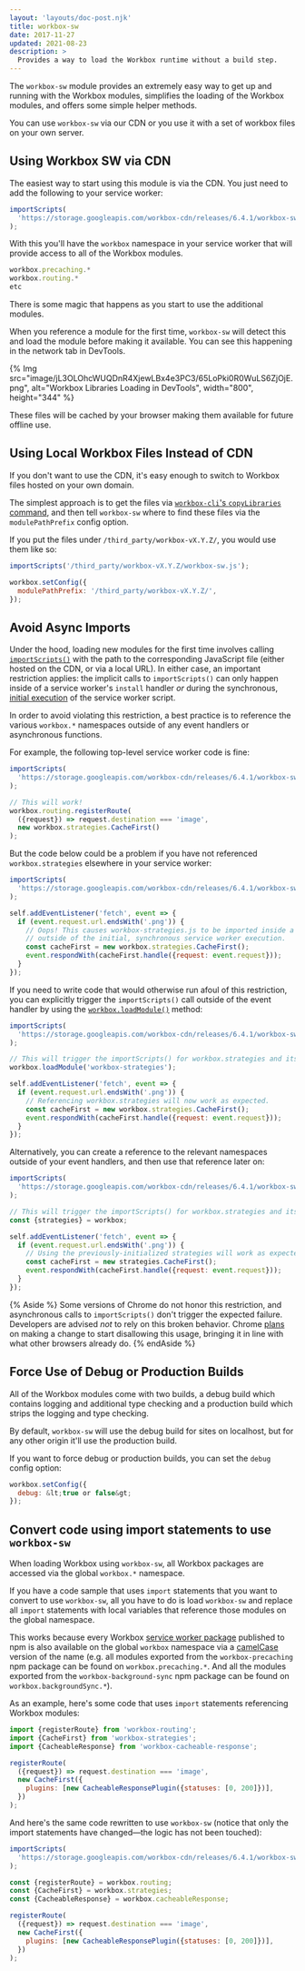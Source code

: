 ```yaml
---
layout: 'layouts/doc-post.njk'
title: workbox-sw
date: 2017-11-27
updated: 2021-08-23
description: >
  Provides a way to load the Workbox runtime without a build step.
---
```


The `workbox-sw` module provides an extremely easy way to get up and running
with the Workbox modules, simplifies the loading of the Workbox modules, and
offers some simple helper methods.

You can use `workbox-sw` via our CDN or you use it with a set of workbox files
on your own server.

## Using Workbox SW via CDN

The easiest way to start using this module is via the CDN. You just need to
add the following to your service worker:

```js
importScripts(
  'https://storage.googleapis.com/workbox-cdn/releases/6.4.1/workbox-sw.js'
);
```

With this you'll have the `workbox` namespace in your service worker that will
provide access to all of the Workbox modules.

```js
workbox.precaching.*
workbox.routing.*
etc
```

There is some magic that happens as you start to use the additional modules.

When you reference a module for the first time, `workbox-sw` will detect this
and load the module before making it available. You can see this happening in
the network tab in DevTools.

{% Img src="image/jL3OLOhcWUQDnR4XjewLBx4e3PC3/65LoPki0R0WuLS6ZjOjE.png", alt="Workbox Libraries Loading in DevTools", width="800", height="344" %}

These files will be cached by your browser making them available for future
offline use.

## Using Local Workbox Files Instead of CDN

If you don't want to use the CDN, it's easy enough to switch to Workbox files
hosted on your own domain.

The simplest approach is to get the files via [`workbox-cli`'s `copyLibraries`
command](/docs/workbox-modules/workbox-cli#copylibraries), and then tell
`workbox-sw` where to find these files via the `modulePathPrefix` config option.

If you put the files under `/third_party/workbox-vX.Y.Z/`, you would use them like so:

```js
importScripts('/third_party/workbox-vX.Y.Z/workbox-sw.js');

workbox.setConfig({
  modulePathPrefix: '/third_party/workbox-vX.Y.Z/',
});
```

## Avoid Async Imports

Under the hood, loading new modules for the first time involves calling
[`importScripts()`](https://developer.mozilla.org/docs/Web/API/WorkerGlobalScope/importScripts)
with the path to the corresponding JavaScript file (either hosted on the CDN, or via a local URL).
In either case, an important restriction applies: the implicit calls to `importScripts()` can only
happen inside of a service worker's `install` handler _or_ during the synchronous,
[initial execution](https://stackoverflow.com/questions/38835273) of the service worker script.

In order to avoid violating this restriction, a best practice is to reference the various
`workbox.*` namespaces outside of any event handlers or asynchronous functions.

For example, the following top-level service worker code is fine:

```js
importScripts(
  'https://storage.googleapis.com/workbox-cdn/releases/6.4.1/workbox-sw.js'
);

// This will work!
workbox.routing.registerRoute(
  ({request}) => request.destination === 'image',
  new workbox.strategies.CacheFirst()
);
```

But the code below could be a problem if you have not referenced `workbox.strategies` elsewhere in your
service worker:

```js
importScripts(
  'https://storage.googleapis.com/workbox-cdn/releases/6.4.1/workbox-sw.js'
);

self.addEventListener('fetch', event => {
  if (event.request.url.endsWith('.png')) {
    // Oops! This causes workbox-strategies.js to be imported inside a fetch handler,
    // outside of the initial, synchronous service worker execution.
    const cacheFirst = new workbox.strategies.CacheFirst();
    event.respondWith(cacheFirst.handle({request: event.request}));
  }
});
```

If you need to write code that would otherwise run afoul of this restriction, you can explicitly
trigger the `importScripts()` call outside of the event handler by using the
[`workbox.loadModule()`](https://developers.google.com/web/tools/workbox/reference-docs/latest/workbox#.loadModule) method:

```js
importScripts(
  'https://storage.googleapis.com/workbox-cdn/releases/6.4.1/workbox-sw.js'
);

// This will trigger the importScripts() for workbox.strategies and its dependencies:
workbox.loadModule('workbox-strategies');

self.addEventListener('fetch', event => {
  if (event.request.url.endsWith('.png')) {
    // Referencing workbox.strategies will now work as expected.
    const cacheFirst = new workbox.strategies.CacheFirst();
    event.respondWith(cacheFirst.handle({request: event.request}));
  }
});
```

Alternatively, you can create a reference to the relevant namespaces outside of your event handlers,
and then use that reference later on:

```js
importScripts(
  'https://storage.googleapis.com/workbox-cdn/releases/6.4.1/workbox-sw.js'
);

// This will trigger the importScripts() for workbox.strategies and its dependencies:
const {strategies} = workbox;

self.addEventListener('fetch', event => {
  if (event.request.url.endsWith('.png')) {
    // Using the previously-initialized strategies will work as expected.
    const cacheFirst = new strategies.CacheFirst();
    event.respondWith(cacheFirst.handle({request: event.request}));
  }
});
```

{% Aside %}
Some versions of Chrome do not honor this restriction, and asynchronous calls to
`importScripts()` don't trigger the expected failure. Developers are advised
_not_ to rely on this broken behavior. Chrome
[plans](https://www.chromestatus.com/feature/5748516353736704) on making a
change to start disallowing this usage, bringing it in line with what other
browsers already do.
{% endAside %}

## Force Use of Debug or Production Builds

All of the Workbox modules come with two builds, a debug build which
contains logging and additional type checking and a production build which
strips the logging and type checking.

By default, `workbox-sw` will use the debug build for sites on localhost,
but for any other origin it'll use the production build.

If you want to force debug or production builds, you can set the `debug` config
option:

```js
workbox.setConfig({
  debug: &lt;true or false&gt;
});
```

## Convert code using import statements to use `workbox-sw`

When loading Workbox using `workbox-sw`, all Workbox packages are accessed via
the global `workbox.*` namespace.

If you have a code sample that uses `import` statements that you want to convert
to use `workbox-sw`, all you have to do is load `workbox-sw` and replace all `import` statements with local variables that reference
those modules on the global namespace.

This works because every Workbox [service worker
package](/docs/workbox-modules/#service-worker-packages) published to npm is also
available on the global `workbox` namespace via a
[camelCase](https://en.wikipedia.org/wiki/Camel_case) version of the name (e.g.
all modules exported from the `workbox-precaching` npm package can be found on
`workbox.precaching.*`. And all the modules exported from the
`workbox-background-sync` npm package can be found on
`workbox.backgroundSync.*`).

As an example, here's some code that uses `import` statements referencing
Workbox modules:

```js
import {registerRoute} from 'workbox-routing';
import {CacheFirst} from 'workbox-strategies';
import {CacheableResponse} from 'workbox-cacheable-response';

registerRoute(
  ({request}) => request.destination === 'image',
  new CacheFirst({
    plugins: [new CacheableResponsePlugin({statuses: [0, 200]})],
  })
);
```

And here's the same code rewritten to use `workbox-sw` (notice that only the
import statements have changed—the logic has not been touched):

```js
importScripts(
  'https://storage.googleapis.com/workbox-cdn/releases/6.4.1/workbox-sw.js'
);

const {registerRoute} = workbox.routing;
const {CacheFirst} = workbox.strategies;
const {CacheableResponse} = workbox.cacheableResponse;

registerRoute(
  ({request}) => request.destination === 'image',
  new CacheFirst({
    plugins: [new CacheableResponsePlugin({statuses: [0, 200]})],
  })
);
```
